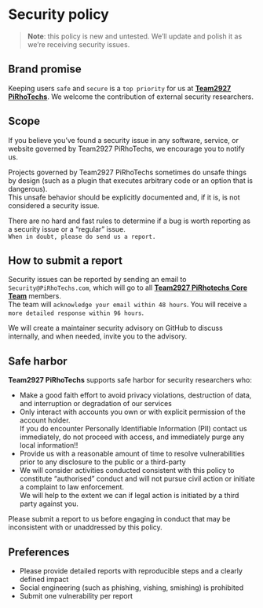 # Security policy

> **Note**: this policy is new and untested.
> We’ll update and polish it as we’re receiving security issues.

## Brand promise

Keeping users `safe` and `secure` is a `top priority` for us at
[**Team2927 PiRhoTechs**][Team2927].
We welcome the contribution of external security researchers.

## Scope

If you believe you’ve found a security issue in any software, service, or website governed by Team2927 PiRhoTechs, we encourage you to notify us.

Projects governed by Team2927 PiRhoTechs sometimes do unsafe things by design (such as a plugin that executes arbitrary code or an option that is dangerous). \
This unsafe behavior should be explicitly documented and, if it is, is not considered a security issue.

There are no hard and fast rules to determine if a bug is worth reporting as a security issue or a “regular” issue. \
`When in doubt, please do send us a report.`

## How to submit a report

Security issues can be reported by sending an email to `Security@PiRhoTechs.com`,
which will go to all [**Team2927 PiRhotechs Core Team**][core] members. \
The team will `acknowledge your email within 48 hours`.
You will receive `a more detailed response within 96 hours`.

We will create a maintainer security advisory on GitHub to discuss internally, and when needed, invite you to the advisory.

## Safe harbor

**Team2927 PiRhoTechs** supports safe harbor for security researchers who:

*   Make a good faith effort to avoid privacy violations, destruction of data, and interruption or degradation of our services
*   Only interact with accounts you own or with explicit permission of the account holder. \
    If you do encounter Personally Identifiable Information (PII) contact us immediately, do not proceed with access, and immediately purge any local information!!
*   Provide us with a reasonable amount of time to resolve vulnerabilities prior to any disclosure to the public or a third-party
*   We will consider activities conducted consistent with this policy to constitute “authorised” conduct and will not pursue civil action or initiate a complaint to law enforcement. \
    We will help to the extent we can if legal action is initiated by a third party against you.

Please submit a report to us before engaging in conduct that may be inconsistent with or unaddressed by this policy.

## Preferences

*   Please provide detailed reports with reproducible steps and a clearly defined impact
*   Social engineering (such as phishing, vishing, smishing) is prohibited
*   Submit one vulnerability per report

[Team2927]: https://github.com/Team2927

[core]: https://github.com/unifiedjs/collective#core-team
